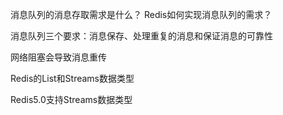 消息队列的消息存取需求是什么？
Redis如何实现消息队列的需求？

消息队列三个要求：消息保存、处理重复的消息和保证消息的可靠性

网络阻塞会导致消息重传

Redis的List和Streams数据类型

Redis5.0支持Streams数据类型
